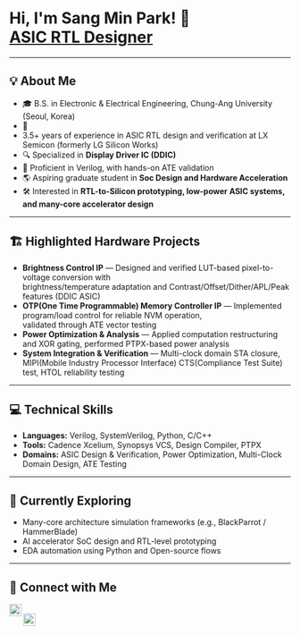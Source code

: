 <h1>Hi, I'm Sang Min Park! 👋<br/>
<a href="https://github.com/foxysp123">ASIC RTL Designer</a></h1>

---

<h2>💡 About Me</h2>

- 🎓 B.S. in Electronic & Electrical Engineering, Chung-Ang University (Seoul, Korea)  
- 🧠
- 3.5+ years of experience in ASIC RTL design and verification at LX Semicon (formerly LG Silicon Works)  
- 🔍 Specialized in **Display Driver IC (DDIC)** 
- 🧩 Proficient in Verilog, with hands-on ATE validation  
- 🌎 Aspiring graduate student in **Soc Design and Hardware Acceleration**  
- 🛠 Interested in **RTL-to-Silicon prototyping, low-power ASIC systems, and many-core accelerator design**

---

<h2>🏗 Highlighted Hardware Projects</h2>

- **Brightness Control IP** — Designed and verified LUT-based pixel-to-voltage conversion with  
  brightness/temperature adaptation and Contrast/Offset/Dither/APL/Peak features (DDIC ASIC)  
- **OTP(One Time Programmable) Memory Controller IP** — Implemented program/load control for reliable NVM operation,  
  validated through ATE vector testing  
- **Power Optimization & Analysis** — Applied computation restructuring and XOR gating, performed PTPX-based power analysis  
- **System Integration & Verification** — Multi-clock domain STA closure, MIPI(Mobile Industry Processor Interface) CTS(Compliance Test Suite) test, HTOL reliability testing

---

<h2>💻 Technical Skills</h2>

- **Languages:** Verilog, SystemVerilog, Python, C/C++  
- **Tools:** Cadence Xcelium, Synopsys VCS, Design Compiler, PTPX    
- **Domains:** ASIC Design & Verification, Power Optimization, Multi-Clock Domain Design, ATE Testing  

---

<h2>🌱 Currently Exploring</h2>

- Many-core architecture simulation frameworks (e.g., BlackParrot / HammerBlade)  
- AI accelerator SoC design and RTL-level prototyping  
- EDA automation using Python and Open-source flows  

---

<h2>🤝 Connect with Me</h2>

[<img align="left" alt="Sang Min Park | LinkedIn" width="22px" src="https://cdn.jsdelivr.net/npm/simple-icons@v3/icons/linkedin.svg" />][linkedin]  
[<img align="left" alt="Sang Min Park | Email" width="22px" src="https://cdn.jsdelivr.net/npm/simple-icons@v3/icons/gmail.svg" />][email]

[linkedin]: https://www.linkedin.com/in/sang-min-park-b13245319/ 
[email]: mailto:foxysp123@naver.com
